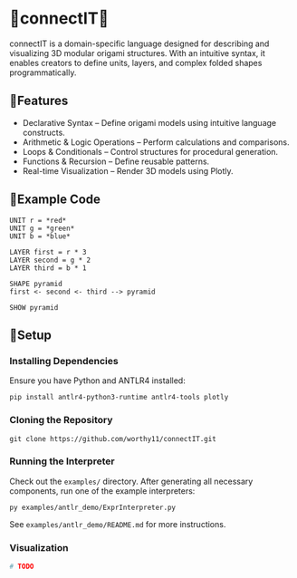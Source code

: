 # 🔺connectIT🔺

connectIT is a domain-specific language designed for describing and visualizing 3D modular origami structures. With an intuitive syntax, it enables creators to define units, layers, and complex folded shapes programmatically. <br />

## 🔺Features

- Declarative Syntax – Define origami models using intuitive language constructs.
- Arithmetic & Logic Operations – Perform calculations and comparisons.
- Loops & Conditionals – Control structures for procedural generation.
- Functions & Recursion – Define reusable patterns.
- Real-time Visualization – Render 3D models using Plotly. <br />

## 🔺Example Code

```
UNIT r = *red*
UNIT g = *green*
UNIT b = *blue*

LAYER first = r * 3
LAYER second = g * 2
LAYER third = b * 1

SHAPE pyramid
first <- second <- third --> pyramid

SHOW pyramid
```

## 🔺Setup

### Installing Dependencies

Ensure you have Python and ANTLR4 installed:

```
pip install antlr4-python3-runtime antlr4-tools plotly
```

### Cloning the Repository

```
git clone https://github.com/worthy11/connectIT.git
```

### Running the Interpreter

Check out the `examples/` directory. After generating all necessary components, run one of the example interpreters:

```
py examples/antlr_demo/ExprInterpreter.py
```

See `examples/antlr_demo/README.md` for more instructions.

### Visualization

```py
# TODO
```
